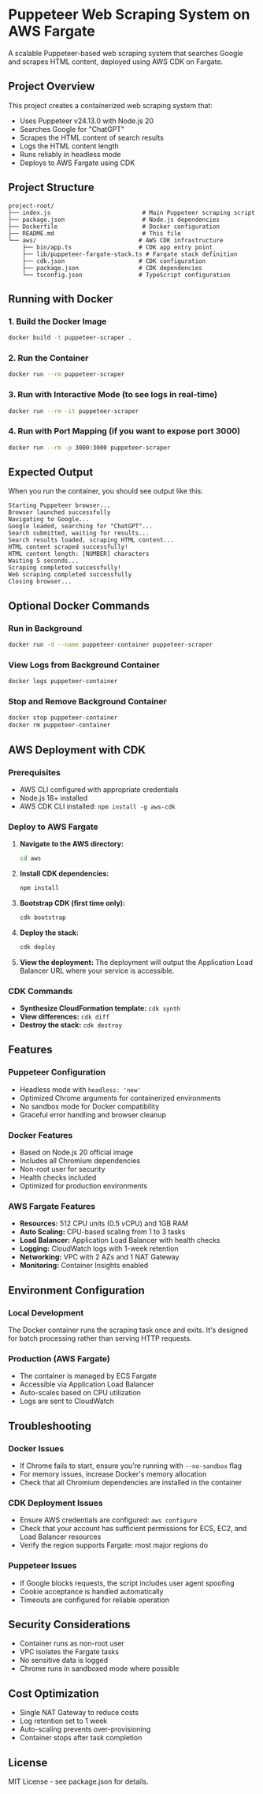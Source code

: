 # Puppeteer Web Scraping System on AWS Fargate

A scalable Puppeteer-based web scraping system that searches Google and scrapes HTML content, deployed using AWS CDK on Fargate.

## Project Overview

This project creates a containerized web scraping system that:

- Uses Puppeteer v24.13.0 with Node.js 20
- Searches Google for "ChatGPT"
- Scrapes the HTML content of search results
- Logs the HTML content length
- Runs reliably in headless mode
- Deploys to AWS Fargate using CDK

## Project Structure

```
project-root/
├── index.js                          # Main Puppeteer scraping script
├── package.json                      # Node.js dependencies
├── Dockerfile                        # Docker configuration
├── README.md                         # This file
└── aws/                             # AWS CDK infrastructure
    ├── bin/app.ts                   # CDK app entry point
    ├── lib/puppeteer-fargate-stack.ts # Fargate stack definition
    ├── cdk.json                     # CDK configuration
    ├── package.json                 # CDK dependencies
    └── tsconfig.json                # TypeScript configuration
```

## Running with Docker

### 1. Build the Docker Image

```bash
docker build -t puppeteer-scraper .
```

### 2. Run the Container

```bash
docker run --rm puppeteer-scraper
```

### 3. Run with Interactive Mode (to see logs in real-time)

```bash
docker run --rm -it puppeteer-scraper
```

### 4. Run with Port Mapping (if you want to expose port 3000)

```bash
docker run --rm -p 3000:3000 puppeteer-scraper
```

## Expected Output

When you run the container, you should see output like this:

```
Starting Puppeteer browser...
Browser launched successfully
Navigating to Google...
Google loaded, searching for "ChatGPT"...
Search submitted, waiting for results...
Search results loaded, scraping HTML content...
HTML content scraped successfully!
HTML content length: [NUMBER] characters
Waiting 5 seconds...
Scraping completed successfully!
Web scraping completed successfully
Closing browser...
```

## Optional Docker Commands

### Run in Background

```bash
docker run -d --name puppeteer-container puppeteer-scraper
```

### View Logs from Background Container

```bash
docker logs puppeteer-container
```

### Stop and Remove Background Container

```bash
docker stop puppeteer-container
docker rm puppeteer-container
```

## AWS Deployment with CDK

### Prerequisites

- AWS CLI configured with appropriate credentials
- Node.js 18+ installed
- AWS CDK CLI installed: `npm install -g aws-cdk`

### Deploy to AWS Fargate

1. **Navigate to the AWS directory:**

   ```bash
   cd aws
   ```

2. **Install CDK dependencies:**

   ```bash
   npm install
   ```

3. **Bootstrap CDK (first time only):**

   ```bash
   cdk bootstrap
   ```

4. **Deploy the stack:**

   ```bash
   cdk deploy
   ```

5. **View the deployment:**
   The deployment will output the Application Load Balancer URL where your service is accessible.

### CDK Commands

- **Synthesize CloudFormation template:** `cdk synth`
- **View differences:** `cdk diff`
- **Destroy the stack:** `cdk destroy`

## Features

### Puppeteer Configuration

- Headless mode with `headless: 'new'`
- Optimized Chrome arguments for containerized environments
- No sandbox mode for Docker compatibility
- Graceful error handling and browser cleanup

### Docker Features

- Based on Node.js 20 official image
- Includes all Chromium dependencies
- Non-root user for security
- Health checks included
- Optimized for production environments

### AWS Fargate Features

- **Resources:** 512 CPU units (0.5 vCPU) and 1GB RAM
- **Auto Scaling:** CPU-based scaling from 1 to 3 tasks
- **Load Balancer:** Application Load Balancer with health checks
- **Logging:** CloudWatch logs with 1-week retention
- **Networking:** VPC with 2 AZs and 1 NAT Gateway
- **Monitoring:** Container Insights enabled

## Environment Configuration

### Local Development

The Docker container runs the scraping task once and exits. It's designed for batch processing rather than serving HTTP requests.

### Production (AWS Fargate)

- The container is managed by ECS Fargate
- Accessible via Application Load Balancer
- Auto-scales based on CPU utilization
- Logs are sent to CloudWatch

## Troubleshooting

### Docker Issues

- If Chrome fails to start, ensure you're running with `--no-sandbox` flag
- For memory issues, increase Docker's memory allocation
- Check that all Chromium dependencies are installed in the container

### CDK Deployment Issues

- Ensure AWS credentials are configured: `aws configure`
- Check that your account has sufficient permissions for ECS, EC2, and Load Balancer resources
- Verify the region supports Fargate: most major regions do

### Puppeteer Issues

- If Google blocks requests, the script includes user agent spoofing
- Cookie acceptance is handled automatically
- Timeouts are configured for reliable operation

## Security Considerations

- Container runs as non-root user
- VPC isolates the Fargate tasks
- No sensitive data is logged
- Chrome runs in sandboxed mode where possible

## Cost Optimization

- Single NAT Gateway to reduce costs
- Log retention set to 1 week
- Auto-scaling prevents over-provisioning
- Container stops after task completion

## License

MIT License - see package.json for details.
